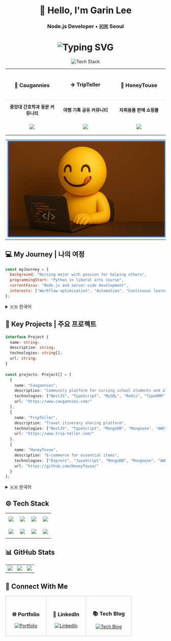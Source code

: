 <div align="center">
  
# 👋 Hello, I'm Garin Lee

### Node.js Developer • 🇰🇷 Seoul
<h1 align="center">
  <img src="https://readme-typing-svg.herokuapp.com?font=Fira+Code&pause=2000&color=FF69B4&center=true&vCenter=true&width=435&lines=👩‍⚕️+Nurse+→+👩‍💻+Developer;🏥+Care+→+💻+Code;" alt="Typing SVG" />
</h1>
<p align="center">
  <img src="https://img.shields.io/badge/Node.js%20%7C%20NestJS%20%7C%20TypeScript-Server--Side%20Developer-3178C6?style=for-the-badge&logo=typescript" alt="Tech Stack" />
</p>

<table width="100%">
<tr>
<td width="33%" align="center" style="border-bottom: 2px solid #f0f0f0; padding: 15px;">
<h3>💉 Caugannies</h3>
</td>
<td width="33%" align="center" style="border-bottom: 2px solid #f0f0f0; padding: 15px;">
<h3>✈️ TripTeller</h3>
</td>
<td width="33%" align="center" style="border-bottom: 2px solid #f0f0f0; padding: 15px;">
<h3>🍯 HoneyTouse</h3>
</td>
</tr>
<tr>
<td align="center" style="padding: 10px;">
<strong>중앙대 간호학과 동문 커뮤니티</strong>
</td>
<td align="center" style="padding: 10px;">
<strong>여행 기록 공유 커뮤니티</strong>
</td>
<td align="center" style="padding: 10px;">
<strong>자취용품 판매 쇼핑몰</strong>
</td>
</tr>
<tr>
<td align="center" style="padding: 15px;">
<a href="https://www.caugannies.com/" target="_blank">
<img src="https://img.shields.io/badge/🌐%20Visit%20Live-4285F4?style=for-the-badge&logoColor=white"/>
</a>
</td>
<td align="center" style="padding: 15px;">
<a href="https://www.trip-teller.com/" target="_blank">
<img src="https://img.shields.io/badge/🌐%20Visit%20Live-FF6B35?style=for-the-badge&logoColor=white"/>
</a>
</td>
<td align="center" style="padding: 15px;">
<a href="https://github.com/HoneyTouse/" target="_blank">
<img src="https://img.shields.io/badge/📂%20View%20Code-181717?style=for-the-badge&logoColor=white"/>
</a>
</td>
</tr>
</table>

  <div align="center">
    <table>
      <tr>
        <td>
          <a href="https://devellybutton.github.io/" target="_blank">
          <img src="https://github.com/devellybutton/devellybutton/blob/main/profileImage02.png" width="600" style="border: 3px solid #3178C6; box-shadow: 0 0 10px rgba(0,0,0,0.2);" alt="Profile Banner"/>
        </td>
      </tr>
    </table>
  </div>
</div>

## 💻 My Journey | 나의 여정
```javascript
const myJourney = {
  background: "Nursing major with passion for helping others",
  programmingStart: "Python in liberal arts course",
  currentFocus: "Node.js and server-side development",
  interests: ["Workflow optimization", "Automation", "Continuous learning"]
};
```
<details>
<summary>🇰🇷 한국어</summary>

```javascript
const 나의여정 = {
  배경: "다른 사람을 돕고자 하는 마음으로 간호학을 전공했습니다",
  프로그래밍시작: "교양 과목에서 Python을 접하며 개발에 입문했습니다",
  현재중점: "Node.js와 서버 개발에 집중하고 있습니다",
  관심분야: ["워크플로우 최적화", "자동화", "꾸준한 학습"]
};
```

</details>


## 🚀 Key Projects | 주요 프로젝트
```typescript
interface Project {
  name: string;
  description: string;
  technologies: string[];
  url: string;
}

const projects: Project[] = [
  {
    name: "Caugannies",
    description: "Community platform for nursing school students and alumni",
    technologies: ["NestJS", "TypeScript", "MySQL", "Redis", "TypeORM", "AWS"],
    url: "https://www.caugannies.com/"
  },
  {
    name: "TripTeller",
    description: "Travel itinerary sharing platform",
    technologies: ["NestJS", "TypeScript", "MongoDB", "Mongoose", "AWS"],
    url: "https://www.trip-teller.com/"
  },
  {
    name: "HoneyTouse",
    description: "E-commerce for essential items",
    technologies: ["Express", "JavaScript", "MongoDB", "Mongoose", "AWS"],
    url: "https://github.com/HoneyTouse/"
  }
];
```
<details>
<summary>🇰🇷 한국어</summary>

```typescript
interface 프로젝트 {
  이름: string;
  설명: string;
  기술: string[];
  주소: string;
}

const 프로젝트목록: 프로젝트[] = [
  {
    이름: "Caugannies",
    설명: "간호대학 학생 및 졸업생을 위한 커뮤니티 플랫폼",
    기술: ["NestJS", "TypeScript", "MySQL", "Redis", "TypeORM", "AWS"],
    주소: "https://www.caugannies.com/"
  },
  {
    이름: "TripTeller",
    설명: "여행 일정 공유 플랫폼",
    기술: ["NestJS", "TypeScript", "MongoDB", "Mongoose", "AWS"],
    주소: "https://www.trip-teller.com/"
  },
  {
    이름: "HoneyTouse",
    설명: "1인 가구를 위한 이커머스 플랫폼",
    기술: ["Express", "JavaScript", "MongoDB", "Mongoose", "AWS"],
    주소: "https://github.com/HoneyTouse/"
  }
];
```

</details>


## ⚙️ Tech Stack

<table align="center">
<tr>
<td align="center" style="padding: 10px;">
<img src="https://img.shields.io/badge/Node.js-5FA04E?style=for-the-badge&logo=nodedotjs&logoColor=white">
</td>
<td align="center" style="padding: 10px;">
<img src="https://img.shields.io/badge/NestJS-E0234E?style=for-the-badge&logo=nestjs&logoColor=white">
</td>
<td align="center" style="padding: 10px;">
<img src="https://img.shields.io/badge/TypeScript-3178C6?style=for-the-badge&logo=typescript&logoColor=white">
</td>
<td align="center" style="padding: 10px;">
<img src="https://img.shields.io/badge/Express-000000?style=for-the-badge&logo=express&logoColor=white">
</td>
</tr>
<tr>
<td align="center" style="padding: 10px;">
<img src="https://img.shields.io/badge/MySQL-4479A1?style=for-the-badge&logo=mysql&logoColor=white">
</td>
<td align="center" style="padding: 10px;">
<img src="https://img.shields.io/badge/MongoDB-47A248?style=for-the-badge&logo=mongodb&logoColor=white">
</td>
<td align="center" style="padding: 10px;">
<img src="https://img.shields.io/badge/TypeORM-FE0803?style=for-the-badge&logo=typeorm&logoColor=white">
</td>
<td align="center" style="padding: 10px;">
<img src="https://img.shields.io/badge/AWS-232F3E?style=for-the-badge&logo=amazonaws&logoColor=white">
</td>
</tr>
</table>

## 📊 GitHub Stats

<div align="center">
<table>
<tr>
<td width="33%" align="center">
<img height="200" src="https://github-readme-stats.vercel.app/api/top-langs/?username=devellybutton&layout=donut&theme=tokyonight" />
</td>
<td width="33%" align="center">
<img height="200" src="https://github-readme-stats.vercel.app/api?username=devellybutton&hide_rank=true&show_icons=true&theme=tokyonight" />
</td>
<td width="33%" align="center">
<a href="https://solved.ac/profile/ninano00" target="_blank">
<img height="160" src="http://mazassumnida.wtf/api/v2/generate_badge?boj=ninano00" />
</a>
</td>
</tr>
</table>
</div>

## 🔗 Connect With Me
<table align="center">
<tr>
<td align="center" style="padding: 20px; border: 2px solid #e1e4e8; border-radius: 10px;">
<h3>🌐 Portfolio</h3>
<a href="https://devellybutton.vercel.app/" target="_blank">
<img src="https://img.shields.io/badge/Visit%20Now-000000?style=for-the-badge&logo=vercel&logoColor=white" alt="Portfolio"/>
</a>
</td>
<td align="center" style="padding: 20px; border: 2px solid #e1e4e8; border-radius: 10px;">
<h3>💼 LinkedIn</h3>
<a href="https://kr.linkedin.com/in/%EA%B0%80%EB%A6%B0-%EC%9D%B4-8915502b4" target="_blank">
<img src="https://img.shields.io/badge/Connect-0077B5?style=for-the-badge&logo=linkedin&logoColor=white" alt="LinkedIn"/>
</a>
</td>
<td align="center" style="padding: 20px; border: 2px solid #e1e4e8; border-radius: 10px;">
<h3>📚 Tech Blog</h3>
<a href="https://programming-bellybutton.tistory.com/" target="_blank">
<img src="https://img.shields.io/badge/Read%20Blog-FF5722?style=for-the-badge&logo=tistory&logoColor=white" alt="Tech Blog"/>
</a>
</td>
</tr>
</table>
